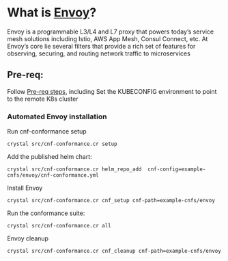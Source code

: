 # What is [Envoy](https://www.envoyproxy.io/)?
Envoy is a programmable L3/L4 and L7 proxy that powers today’s service mesh 
solutions including Istio, AWS App Mesh, Consul Connect, etc. At Envoy’s core 
lie several filters that provide a rich set of features for observing, securing, 
and routing network traffic to microservices

## Pre-req:
Follow [Pre-req steps](https://github.com/cncf/cnf-conformance/blob/master/INSTALL.md#prerequisites), including
Set the KUBECONFIG environment to point to the remote K8s cluster

### Automated Envoy installation
Run cnf-conformance setup 
```
crystal src/cnf-conformance.cr setup
```

Add the published helm chart: 
```
crystal src/cnf-conformance.cr helm_repo_add  cnf-config=example-cnfs/envoy/cnf-conformance.yml
```

Install Envoy 
```
crystal src/cnf-conformance.cr cnf_setup cnf-path=example-cnfs/envoy
```

Run the conformance suite: 
```
crystal src/cnf-conformance.cr all
```

Envoy cleanup
```
crystal src/cnf-conformance.cr cnf_cleanup cnf-path=example-cnfs/envoy
```
  
